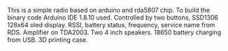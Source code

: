 This is a simple radio based on arduino and rda5807 chip. To build the binary code Arduino IDE 1.8.10 used.
Controlled by two buttons, SSD1306 128x64 oled display. RSSI, battery status, frequency, service name from RDS.
Amplifier on TDA2003. Two 4 inch speakers.
18650 battery charging from USB.
3D printing case.

